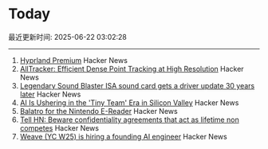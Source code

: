 # Today

最近更新时间: 2025-06-22 03:02:28

--- 
1. [Hyprland Premium](https://account.hypr.land/pricing) Hacker News
2. [AllTracker: Efficient Dense Point Tracking at High Resolution](https://alltracker.github.io/) Hacker News
3. [Legendary Sound Blaster ISA sound card gets a driver update 30 years later](https://www.tomshardware.com/pc-components/sound-cards/legendary-sound-blaster-isa-sound-card-gets-a-driver-update-30-years-later-patch-squashes-first-bug-report-after-25-years) Hacker News
4. [AI Is Ushering in the 'Tiny Team' Era in Silicon Valley](https://www.bloomberg.com/news/articles/2025-06-20/ai-is-ushering-in-the-tiny-team-era-in-silicon-valley) Hacker News
5. [Balatro for the Nintendo E-Reader](https://mattgreer.dev/blog/balatro-for-the-nintendo-ereader/) Hacker News
6. [Tell HN: Beware confidentiality agreements that act as lifetime non competes](https://news.ycombinator.com/item?id=44338562) Hacker News
7. [Weave (YC W25) is hiring a founding AI engineer](https://www.ycombinator.com/companies/weave-3/jobs/SqFnIFE-founding-ai-engineer) Hacker News
